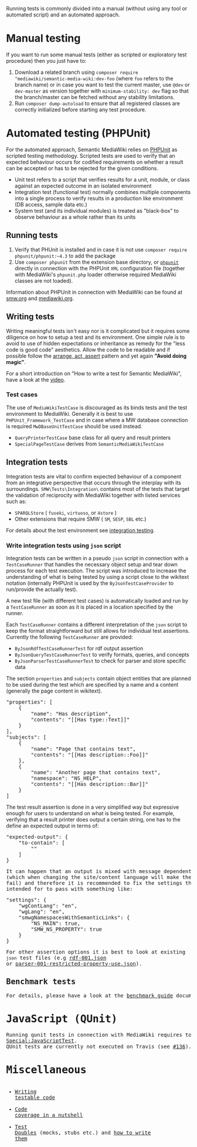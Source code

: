 Running tests is commonly divided into a manual (without using any tool or automated script) and an automated approach.

# Manual testing

If you want to run some manual tests (either as scripted or exploratory test procedure) then you just have to:

1. Download a related branch using `composer require "mediawiki/semantic-media-wiki:dev-foo` (where `foo` refers to the branch name) or in case you want to test the current master, use `@dev` or `dev-master` as version together with `minimum-stability: dev` flag so that the branch/master can be fetched without any stability limitations.
2. Run `composer dump-autoload` to ensure that all registered classes are correctly initialized before starting any test procedure.

# Automated testing (PHPUnit)

For the automated approach, Semantic MediaWiki relies on [PHPUnit][phpunit] as scripted testing methodology. Scripted tests are used to verify that an expected behaviour occurs for codified requirements on whether a result can be accepted or has to be rejected for the given conditions.

- Unit test refers to a script that verifies results for a unit, module, or class against an expected outcome in an isolated environment
- Integration test (functional test) normally combines multiple components into a single process to verify results in a production like environment (DB access, sample data etc.)
- System test (and its individual modules) is treated as "black-box" to observe behaviour as a whole rather than its units

## Running tests

1. Verify that PHUnit is installed and in case it is not use `composer require phpunit/phpunit:~4.3` to add the package
2. Use `composer phpunit` from the extension base directory, or [`phpunit`][mw-phpunit-testing] directly in connection with the PHPUnit `XML` configuration file (together with MediaWiki's `phpunit.php` loader otherwise required MediaWiki classes are not loaded).

Information about PHPUnit in connection with MediaWiki can be found at [smw.org][smw] and [mediawiki.org][mw-phpunit-testing].

## Writing tests

Writing meaningful tests isn't easy nor is it complicated but it requires some diligence on how to setup a test and its environment. One simple rule is to avoid to use of hidden expectations or inheritance as remedy for the "less code is good code" aesthetics. Allow the code to be readable and if possible follow the [arrange, act, assert][aaa] pattern and yet again __"Avoid doing magic"__.

For a short introduction on "How to write a test for Semantic MediaWiki", have a look at the [video](https://www.youtube.com/watch?v=v6JRfk5ZmsI).

### Test cases

The use of `MediaWikiTestCase` is discouraged as its binds tests and the test environment to MediaWiki. Generally it is best to use `PHPUnit_Framework_TestCase` and in case where a MW database connection is required `MwDBaseUnitTestCase` should be used instead.

* `QueryPrinterTestCase` base class for all query and result printers
* `SpecialPageTestCase` derives from `SemanticMediaWikiTestCase`

## Integration tests

Integration tests are vital to confirm expected behaviour of a component from an integrative perspective that occurs through the interplay with its surroundings. `SMW\Tests\Integration\` contains most of the tests that target the validation of reciprocity with MediaWiki together with listed services such as:

- `SPARQLStore` ( `fuseki`, `virtuoso`, or `4store` )
- Other extensions that require SMW ( `SM`, `SESP`, `SBL` etc.)

For details about the test environment see [integration testing](../includes/build/travis/README.md).

### Write integration tests using `json` script

Integration tests can be written in a pseudo `json` script in connection with a `TestCaseRunner` that handles the necessary object setup and tear down process for each test execution. The script was introduced to increase the understanding of what is being tested by using a script close to the wikitext notation (internally PHPUnit is used by the `ByJsonTestCaseProvider` to run/provide the actually test).

A new test file (with different test cases) is automatically loaded and run by a `TestCaseRunner` as soon as it is placed in a location specified by the runner.

Each `TestCaseRunner` contains a different interpretation of the `json` script to keep the format straightforward but still allows for individual test assertions. Currently the following `TestCaseRunner` are provided:

- `ByJsonRdfTestCaseRunnerTest` for rdf output assertion
- `ByJsonQueryTestCaseRunnerTest` to verify formats, queries, and concepts
- `ByJsonParserTestCaseRunnerTest` to check for  parser and store specific data

The section `properties` and `subjects` contain object entities that are planned to be used during the test which are specified by a name and a content (generally the page content in wikitext).

<pre>
"properties": [
	{
		"name": "Has description",
		"contents": "[[Has type::Text]]"
	}
],
"subjects": [
	{
		"name": "Page that contains text",
		"contents": "[[Has description::Foo]]"
	},
	{
		"name": "Another page that contains text",
		"namespace": "NS_HELP",
		"contents": "[[Has description::Bar]]"
	}
]
</pre>

The test result assertion is done in a very simplified way but expressive enough for users to understand on what is being tested. For example, verifying that a result printer does output a certain string, one has to the define an expected output in terms of:

<pre>
"expected-output": {
	"to-contain": [
		"<table class=\"sortable wikitable smwtable\">"
	]
}
</pre>

It can happen that an output is mixed with message dependent content (which when changing the site/content language will make the test script fail) and therefore it is recommended to fix the settings the test is intended for to pass with something like:

<pre>
"settings": {
	"wgContLang": "en",
	"wgLang": "en",
	"smwgNamespacesWithSemanticLinks": {
		"NS_MAIN": true,
		"SMW_NS_PROPERTY": true
	}
}
</pre>

For other assertion options it is best to look at existing `json` test files (e.g [rdf-001.json](https://github.com/SemanticMediaWiki/SemanticMediaWiki/blob/master/tests/phpunit/Integration/Rdf/rdf-001.json) or [parser-001-restricted-property-use.json](https://github.com/SemanticMediaWiki/SemanticMediaWiki/blob/master/tests/phpunit/Integration/Parser/parser-001-restricted-property-use.json)).

## Benchmark tests

For details, please have a look at the [benchmark guide](phpunit/Benchmark/README.md) document.

# JavaScript (QUnit)

Running qunit tests in connection with MediaWiki requires to execute [Special:JavaScriptTest][mw-qunit-testing]. QUnit tests are currently not executed on Travis (see [#136][issue-136]).

# Miscellaneous
* [Writing testable code](https://semantic-mediawiki.org/wiki/Help:Writing_testable_code)
* [Code coverage in a nutshell](https://semantic-mediawiki.org/wiki/Help:Code_coverage_in_a_nutshell)
* [Test Doubles](http://www.martinfowler.com/bliki/TestDouble.html) (mocks, stubs etc.) and [how to write them](http://phpunit.de/manual/4.1/en/test-doubles.html)

[phpunit]: http://phpunit.de/manual/4.1/en/index.html
[smw]: https://www.semantic-mediawiki.org/wiki/PHPUnit_tests
[mw-phpunit-testing]: https://www.mediawiki.org/wiki/Manual:PHP_unit_testing
[mw-qunit-testing]: https://www.mediawiki.org/wiki/Manual:JavaScript_unit_testing
[issue-136]: https://github.com/SemanticMediaWiki/SemanticMediaWiki/pull/136
[phpunit-fixtures]: http://phpunit.de/manual/current/en/fixtures.html
[aaa]: http://c2.com/cgi/wiki?ArrangeActAssert
